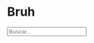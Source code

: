 # Bruh

 <!DOCTYPE html> 
 <html lang="en"> 
  <head> 
    <meta charset="UTF-8"> 
    <link rel="stylesheet" href="https://use.fontawesome.com/releases/v5.3.1/css/all.css" integrity="sha384-mzrmE5qonljUremFsqc01SB46JvROS7bZs3IO2EmfFsd15uHvIt+Y8vEf7N7fWAU" crossorigin="anonymous"> 
    <title>Caja de Busqueda con efecto</title> 
  </head> 
  <body> 
    <div class="buscar-caja">
      <input type="text" name="" class="buscar-txt" placeholder="Buscar..."/> 
      <a class="buscar-btn"> 
        <i class="far fa-search"></i> 
      </a> 
    </div> 
  </body> 
</html>
    
                
